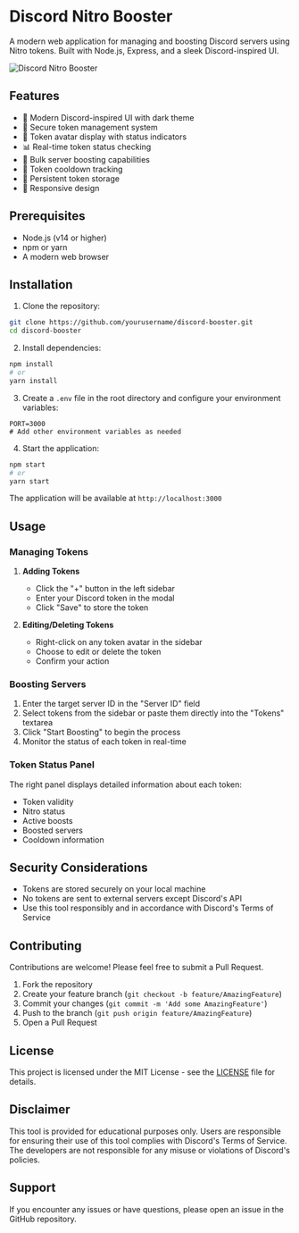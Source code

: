 # Discord Nitro Booster

A modern web application for managing and boosting Discord servers using Nitro tokens. Built with Node.js, Express, and a sleek Discord-inspired UI.

![Discord Nitro Booster](https://i.imgur.com/placeholder.png)

## Features

- 🎨 Modern Discord-inspired UI with dark theme
- 🔐 Secure token management system
- 👤 Token avatar display with status indicators
- 📊 Real-time token status checking
- 🚀 Bulk server boosting capabilities
- 🔄 Token cooldown tracking
- 💾 Persistent token storage
- 📱 Responsive design

## Prerequisites

- Node.js (v14 or higher)
- npm or yarn
- A modern web browser

## Installation

1. Clone the repository:
```bash
git clone https://github.com/yourusername/discord-booster.git
cd discord-booster
```

2. Install dependencies:
```bash
npm install
# or
yarn install
```

3. Create a `.env` file in the root directory and configure your environment variables:
```env
PORT=3000
# Add other environment variables as needed
```

4. Start the application:
```bash
npm start
# or
yarn start
```

The application will be available at `http://localhost:3000`

## Usage

### Managing Tokens

1. **Adding Tokens**
   - Click the "+" button in the left sidebar
   - Enter your Discord token in the modal
   - Click "Save" to store the token

2. **Editing/Deleting Tokens**
   - Right-click on any token avatar in the sidebar
   - Choose to edit or delete the token
   - Confirm your action

### Boosting Servers

1. Enter the target server ID in the "Server ID" field
2. Select tokens from the sidebar or paste them directly into the "Tokens" textarea
3. Click "Start Boosting" to begin the process
4. Monitor the status of each token in real-time

### Token Status Panel

The right panel displays detailed information about each token:
- Token validity
- Nitro status
- Active boosts
- Boosted servers
- Cooldown information

## Security Considerations

- Tokens are stored securely on your local machine
- No tokens are sent to external servers except Discord's API
- Use this tool responsibly and in accordance with Discord's Terms of Service

## Contributing

Contributions are welcome! Please feel free to submit a Pull Request.

1. Fork the repository
2. Create your feature branch (`git checkout -b feature/AmazingFeature`)
3. Commit your changes (`git commit -m 'Add some AmazingFeature'`)
4. Push to the branch (`git push origin feature/AmazingFeature`)
5. Open a Pull Request

## License

This project is licensed under the MIT License - see the [LICENSE](LICENSE) file for details.

## Disclaimer

This tool is provided for educational purposes only. Users are responsible for ensuring their use of this tool complies with Discord's Terms of Service. The developers are not responsible for any misuse or violations of Discord's policies.

## Support

If you encounter any issues or have questions, please open an issue in the GitHub repository. 
